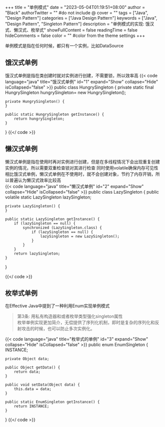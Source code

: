 +++
title = "单例模式"
date = "2023-05-04T01:19:51+08:00"
author = "Black"
authorTwitter = "" #do not include @
cover = ""
tags = ["Java", "Design Pattern"]
categories = ["Java Design Pattern"]
keywords = ["Java", "Design Pattern", "Singleton Pattern"]
description = "单例模式的实现: 饿汉式、懒汉式、枚举式"
showFullContent = false
readingTime = false
hideComments = false
color = "" #color from the theme settings
+++

单例模式是指在任何时候，都只有一个实例，比如DataSource

## 饿汉式单例
饿汉式单例是指在类创建时就对实例进行创建，不需要锁，所以效率高
{{< code language="java" title="饿汉式单例" id="1" expand="Show" collapse="Hide" isCollapsed="false" >}}
public class HungrySingleton {
    private static final HungrySingleton hungrySingleton= new HungrySingleton();

    private HungrySingleton() {
    }

    public static HungrySingleton getInstance() {
        return hungrySingleton;
    }
}
{{</ code >}}

## 懒汉式单例  
懒汉式单例是指在使用时再对实例进行创建，但是在多线程情况下会出现重复创建实例的情况，所以需要双重检查锁对其进行检查  同时使用volatile确保内存可见性   
相比饿汉式单例，懒汉式单例在不使用时，就不会创建对象，节约了内存开销，所以普遍认为懒汉式效率比较高  
{{< code language="java" title="懒汉式单例" id="2" expand="Show" collapse="Hide" isCollapsed="false" >}}
public class LazySingleton {
    public volatile static LazySingleton lazySingleton;

    private LazySingleton() {
    }

    public static LazySingleton getInstance() {
        if (lazySingleton == null) {
            synchronized (LazySingleton.class) {
                if (lazySingleton == null) {
                    lazySingleton = new LazySingleton();
                }
            }
        }
        return lazySingleton;
    }
}

{{</ code >}}

## 枚举式单例
在Effective Java中提到了一种利用Enum实现单例模式  
> 第3条: 用私有构造器和或者枚举类型强化singleton属性  
> 枚举单例实现更加简介，无偿提供了序列化机制，即时是复杂的序列化和反射攻击的时候，也可以防止多次实例化。


{{< code language="java" title="枚举式的单例" id="3" expand="Show" collapse="Hide" isCollapsed="false" >}}
public enum EnumSingleton {
    INSTANCE;

    private Object data;

    public Object getData() {
        return data;
    }

    public void setData(Object data) {
        this.data = data;
    }

    public static EnumSingleton getInstance() {
        return INSTANCE;
    }
}
{{</ code >}}